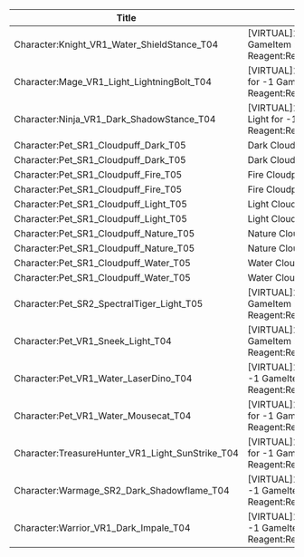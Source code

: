 | Title | Dev Name | Quantity | Currency |  Price |
| ----- | -------- | -------- | -------- |  ----- |
| Character:Knight_VR1_Water_ShieldStance_T04 | [VIRTUAL]1 x Sir Lancelot for -1 GameItem : Reagent:Reagent_Hero_Event | -1 | Reagent:Reagent_Hero_Event | Reagent:Reagent_Hero_Event | 2000 |
| Character:Mage_VR1_Light_LightningBolt_T04 | [VIRTUAL]1 x Conduit Bright-Burst for -1 GameItem : Reagent:Reagent_Hero_Event | -1 | Reagent:Reagent_Hero_Event | Reagent:Reagent_Hero_Event | 2000 |
| Character:Ninja_VR1_Dark_ShadowStance_T04 | [VIRTUAL]1 x Mistwalker, Fading Light for -1 GameItem : Reagent:Reagent_Hero_Event | -1 | Reagent:Reagent_Hero_Event | Reagent:Reagent_Hero_Event | 2000 |
| Character:Pet_SR1_Cloudpuff_Dark_T05 | Dark Cloudpuff 1 | 1 | Reagent:Reagent_SupplyPoints_Elite | Reagent:Reagent_SupplyPoints_Elite | 800 |
| Character:Pet_SR1_Cloudpuff_Dark_T05 | Dark Cloudpuff 2 | 1 | Reagent:Reagent_SupplyPoints_Elite | Reagent:Reagent_SupplyPoints_Elite | 800 |
| Character:Pet_SR1_Cloudpuff_Fire_T05 | Fire Cloudpuff 1 | 1 | Reagent:Reagent_SupplyPoints_Elite | Reagent:Reagent_SupplyPoints_Elite | 800 |
| Character:Pet_SR1_Cloudpuff_Fire_T05 | Fire Cloudpuff 2 | 1 | Reagent:Reagent_SupplyPoints_Elite | Reagent:Reagent_SupplyPoints_Elite | 800 |
| Character:Pet_SR1_Cloudpuff_Light_T05 | Light Cloudpuff 1 | 1 | Reagent:Reagent_SupplyPoints_Elite | Reagent:Reagent_SupplyPoints_Elite | 800 |
| Character:Pet_SR1_Cloudpuff_Light_T05 | Light Cloudpuff 2 | 1 | Reagent:Reagent_SupplyPoints_Elite | Reagent:Reagent_SupplyPoints_Elite | 800 |
| Character:Pet_SR1_Cloudpuff_Nature_T05 | Nature Cloudpuff 1 | 1 | Reagent:Reagent_SupplyPoints_Elite | Reagent:Reagent_SupplyPoints_Elite | 800 |
| Character:Pet_SR1_Cloudpuff_Nature_T05 | Nature Cloudpuff 2 | 1 | Reagent:Reagent_SupplyPoints_Elite | Reagent:Reagent_SupplyPoints_Elite | 800 |
| Character:Pet_SR1_Cloudpuff_Water_T05 | Water Cloudpuff 1 | 1 | Reagent:Reagent_SupplyPoints_Elite | Reagent:Reagent_SupplyPoints_Elite | 800 |
| Character:Pet_SR1_Cloudpuff_Water_T05 | Water Cloudpuff 2 | 1 | Reagent:Reagent_SupplyPoints_Elite | Reagent:Reagent_SupplyPoints_Elite | 800 |
| Character:Pet_SR2_SpectralTiger_Light_T05 | [VIRTUAL]1 x Illusory Tiger for -1 GameItem : Reagent:Reagent_SupplyPoints_Elite | -1 | Reagent:Reagent_SupplyPoints_Elite | Reagent:Reagent_SupplyPoints_Elite | 200 |
| Character:Pet_VR1_Sneek_Light_T04 | [VIRTUAL]1 x Sneek for -1 GameItem : Reagent:Reagent_SupplyPoints_Elite | -1 | Reagent:Reagent_SupplyPoints_Elite | Reagent:Reagent_SupplyPoints_Elite | 100 |
| Character:Pet_VR1_Water_LaserDino_T04 | [VIRTUAL]1 x Tiny Laser Dino for -1 GameItem : Reagent:Reagent_SupplyPoints_Elite | -1 | Reagent:Reagent_SupplyPoints_Elite | Reagent:Reagent_SupplyPoints_Elite | 100 |
| Character:Pet_VR1_Water_Mousecat_T04 | [VIRTUAL]1 x Mollyball Mousecat for -1 GameItem : Reagent:Reagent_SupplyPoints_Elite | -1 | Reagent:Reagent_SupplyPoints_Elite | Reagent:Reagent_SupplyPoints_Elite | 100 |
| Character:TreasureHunter_VR1_Light_SunStrike_T04 | [VIRTUAL]1 x Lightseeker Thalen for -1 GameItem : Reagent:Reagent_Hero_Event | -1 | Reagent:Reagent_Hero_Event | Reagent:Reagent_Hero_Event | 2000 |
| Character:Warmage_SR2_Dark_Shadowflame_T04 | [VIRTUAL]1 x Voidwalker Andre for -1 GameItem : Reagent:Reagent_Hero_Event | -1 | Reagent:Reagent_Hero_Event | Reagent:Reagent_Hero_Event | 5000 |
| Character:Warrior_VR1_Dark_Impale_T04 | [VIRTUAL]1 x Impaler Gang Bao for -1 GameItem : Reagent:Reagent_Hero_Event | -1 | Reagent:Reagent_Hero_Event | Reagent:Reagent_Hero_Event | 2000 |
